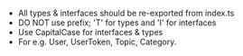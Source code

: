 - All types & interfaces should be re-exported from index.ts
- DO NOT use prefix; 'T' for types and 'I' for interfaces
- Use CapitalCase for interfaces & types
- For e.g. User, UserToken, Topic, Category.
